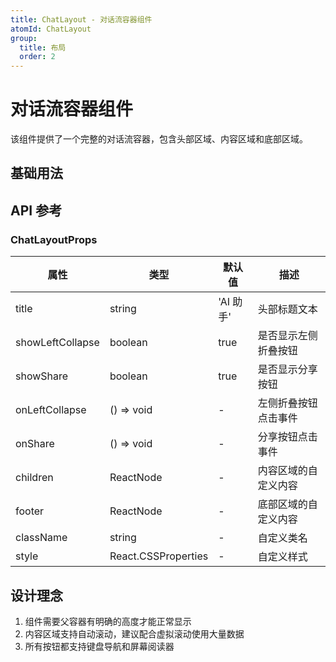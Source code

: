 ```yaml
---
title: ChatLayout - 对话流容器组件
atomId: ChatLayout
group:
  title: 布局
  order: 2
---
```


# 对话流容器组件

该组件提供了一个完整的对话流容器，包含头部区域、内容区域和底部区域。

## 基础用法

<code src="../demos/ChatFlowContainer/index.tsx" iframe=540></code>

## API 参考

### ChatLayoutProps

| 属性             | 类型                | 默认值    | 描述                 |
| ---------------- | ------------------- | --------- | -------------------- |
| title            | string              | 'AI 助手' | 头部标题文本         |
| showLeftCollapse | boolean             | true      | 是否显示左侧折叠按钮 |
| showShare        | boolean             | true      | 是否显示分享按钮     |
| onLeftCollapse   | () => void          | -         | 左侧折叠按钮点击事件 |
| onShare          | () => void          | -         | 分享按钮点击事件     |
| children         | ReactNode           | -         | 内容区域的自定义内容 |
| footer           | ReactNode           | -         | 底部区域的自定义内容 |
| className        | string              | -         | 自定义类名           |
| style            | React.CSSProperties | -         | 自定义样式           |

## 设计理念

1. 组件需要父容器有明确的高度才能正常显示
2. 内容区域支持自动滚动，建议配合虚拟滚动使用大量数据
3. 所有按钮都支持键盘导航和屏幕阅读器
